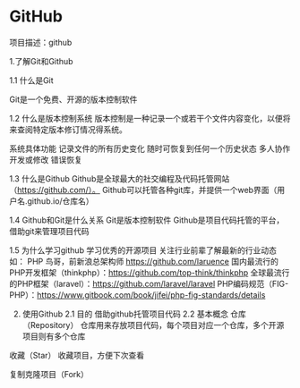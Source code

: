# GitHub
项目描述：github

1.了解Git和Github

1.1 什么是Git

Git是一个免费、开源的版本控制软件

1.2 什么是版本控制系统
版本控制是一种记录一个或若干个文件内容变化，以便将来查阅特定版本修订情况得系统。

  系统具体功能
  记录文件的所有历史变化
  随时可恢复到任何一个历史状态
  多人协作开发或修改
  错误恢复
  
1.3 什么是Github
  Github是全球最大的社交编程及代码托管网站（https://github.com/）。
  Github可以托管各种git库，并提供一个web界面（用户名.github.io/仓库名）

1.4 Github和Git是什么关系
  Git是版本控制软件
  Github是项目代码托管的平台，借助git来管理项目代码

1.5 为什么学习github
  学习优秀的开源项目
  关注行业前辈了解最新的行业动态
  如：
  PHP 鸟哥，前新浪总架构师 https://github.com/laruence 
  国内最流行的PHP开发框架（thinkphp）：https://github.com/top-think/thinkphp 
  全球最流行的PHP框架（laravel）：https://github.com/laravel/laravel 
  PHP编码规范（FIG-PHP）：https://www.gitbook.com/book/jifei/php-fig-standards/details 

2. 使用Github
2.1 目的
  借助github托管项目代码
2.2 基本概念
  仓库（Repository）
  仓库用来存放项目代码，每个项目对应一个仓库，多个开源项目则有多个仓库

  收藏（Star）
  收藏项目，方便下次查看

  复制克隆项目（Fork）

